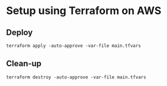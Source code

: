 # Setup using Terraform on AWS

## Deploy
```
terraform apply -auto-approve -var-file main.tfvars
```

## Clean-up
```
terraform destroy -auto-approve -var-file main.tfvars
```